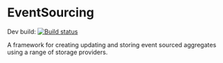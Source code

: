 # EventSourcing 

Dev build: [![Build status](https://ci.appveyor.com/api/projects/status/wi02wpdnqlyifcxg?svg=true)](https://ci.appveyor.com/api/projects/status/wi02wpdnqlyifcxg?svg=true)

A framework for creating updating and storing event sourced aggregates using a range of storage providers.






